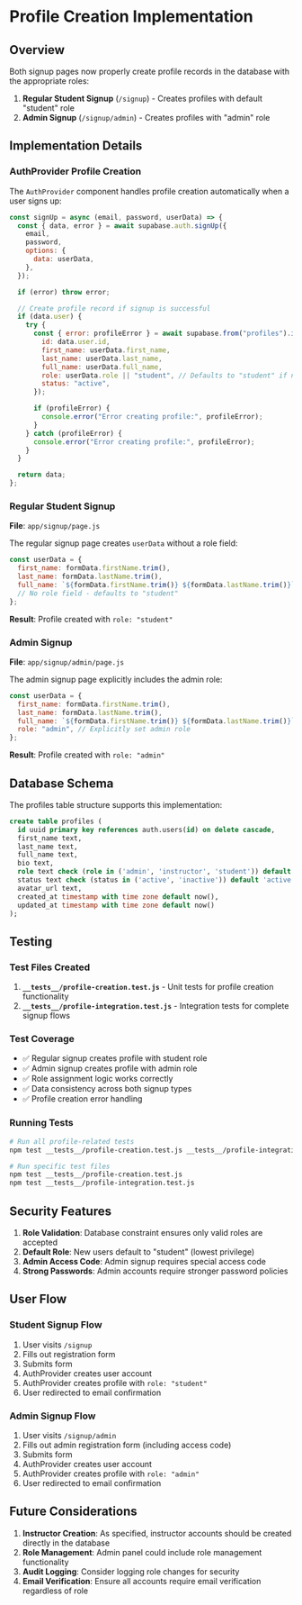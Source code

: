 # Profile Creation Implementation

## Overview

Both signup pages now properly create profile records in the database with the appropriate roles:

1. **Regular Student Signup** (`/signup`) - Creates profiles with default "student" role
2. **Admin Signup** (`/signup/admin`) - Creates profiles with "admin" role

## Implementation Details

### AuthProvider Profile Creation

The `AuthProvider` component handles profile creation automatically when a user signs up:

```javascript
const signUp = async (email, password, userData) => {
  const { data, error } = await supabase.auth.signUp({
    email,
    password,
    options: {
      data: userData,
    },
  });

  if (error) throw error;

  // Create profile record if signup is successful
  if (data.user) {
    try {
      const { error: profileError } = await supabase.from("profiles").insert({
        id: data.user.id,
        first_name: userData.first_name,
        last_name: userData.last_name,
        full_name: userData.full_name,
        role: userData.role || "student", // Defaults to "student" if no role provided
        status: "active",
      });

      if (profileError) {
        console.error("Error creating profile:", profileError);
      }
    } catch (profileError) {
      console.error("Error creating profile:", profileError);
    }
  }

  return data;
};
```

### Regular Student Signup

**File**: `app/signup/page.js`

The regular signup page creates `userData` without a role field:

```javascript
const userData = {
  first_name: formData.firstName.trim(),
  last_name: formData.lastName.trim(),
  full_name: `${formData.firstName.trim()} ${formData.lastName.trim()}`,
  // No role field - defaults to "student"
};
```

**Result**: Profile created with `role: "student"`

### Admin Signup

**File**: `app/signup/admin/page.js`

The admin signup page explicitly includes the admin role:

```javascript
const userData = {
  first_name: formData.firstName.trim(),
  last_name: formData.lastName.trim(),
  full_name: `${formData.firstName.trim()} ${formData.lastName.trim()}`,
  role: "admin", // Explicitly set admin role
};
```

**Result**: Profile created with `role: "admin"`

## Database Schema

The profiles table structure supports this implementation:

```sql
create table profiles (
  id uuid primary key references auth.users(id) on delete cascade,
  first_name text,
  last_name text,
  full_name text,
  bio text,
  role text check (role in ('admin', 'instructor', 'student')) default 'student',
  status text check (status in ('active', 'inactive')) default 'active',
  avatar_url text,
  created_at timestamp with time zone default now(),
  updated_at timestamp with time zone default now()
);
```

## Testing

### Test Files Created

1. **`__tests__/profile-creation.test.js`** - Unit tests for profile creation functionality
2. **`__tests__/profile-integration.test.js`** - Integration tests for complete signup flows

### Test Coverage

- ✅ Regular signup creates profile with student role
- ✅ Admin signup creates profile with admin role
- ✅ Role assignment logic works correctly
- ✅ Data consistency across both signup types
- ✅ Profile creation error handling

### Running Tests

```bash
# Run all profile-related tests
npm test __tests__/profile-creation.test.js __tests__/profile-integration.test.js

# Run specific test files
npm test __tests__/profile-creation.test.js
npm test __tests__/profile-integration.test.js
```

## Security Features

1. **Role Validation**: Database constraint ensures only valid roles are accepted
2. **Default Role**: New users default to "student" (lowest privilege)
3. **Admin Access Code**: Admin signup requires special access code
4. **Strong Passwords**: Admin accounts require stronger password policies

## User Flow

### Student Signup Flow
1. User visits `/signup`
2. Fills out registration form
3. Submits form
4. AuthProvider creates user account
5. AuthProvider creates profile with `role: "student"`
6. User redirected to email confirmation

### Admin Signup Flow
1. User visits `/signup/admin`
2. Fills out admin registration form (including access code)
3. Submits form
4. AuthProvider creates user account
5. AuthProvider creates profile with `role: "admin"`
6. User redirected to email confirmation

## Future Considerations

1. **Instructor Creation**: As specified, instructor accounts should be created directly in the database
2. **Role Management**: Admin panel could include role management functionality
3. **Audit Logging**: Consider logging role changes for security
4. **Email Verification**: Ensure all accounts require email verification regardless of role 